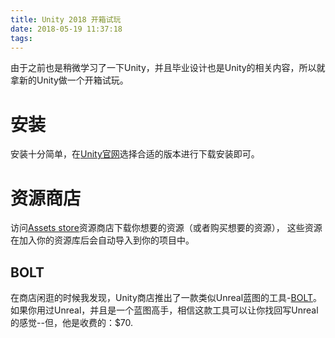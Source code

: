 ```yaml
---
title: Unity 2018 开箱试玩
date: 2018-05-19 11:37:18
tags:
---
```


由于之前也是稍微学习了一下Unity，并且毕业设计也是Unity的相关内容，所以就拿新的Unity做一个开箱试玩。

# 安装

安装十分简单，在[Unity官网](https://unity3d.com/cn/get-unity/download)选择合适的版本进行下载安装即可。

# 资源商店
访问[Assets store](https://assetstore.unity.com)资源商店下载你想要的资源（或者购买想要的资源），
这些资源在加入你的资源库后会自动导入到你的项目中。

## BOLT
在商店闲逛的时候我发现，Unity商店推出了一款类似Unreal蓝图的工具-[BOLT](https://assetstore.unity.com/packages/tools/visual-scripting/bolt-87491)。如果你用过Unreal，并且是一个蓝图高手，相信这款工具可以让你找回写Unreal的感觉--但，他是收费的：$70.

